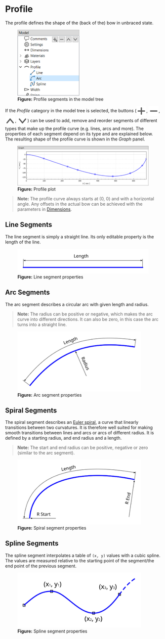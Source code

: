 # Profile

The profile defines the shape of the (back of the) bow in unbraced state.

<figure>
  <img src="images/screenshots/editor/profile.png" style="width:200px">
  <figcaption><b>Figure:</b> Profile segments in the model tree</figcaption>
</figure>

If the _Profile_ category in the model tree is selected, the buttons (<img src="images/icons/list-add.svg" style="width:20; vertical-align:middle">, <img src="images/icons/list-remove.svg" style="width:20; vertical-align:middle">, <img src="images/icons/list-move-up.svg" style="width:20; vertical-align:middle">, <img src="images/icons/list-move-down.svg" style="width:20; vertical-align:middle">) can be used to add, remove and reorder segments of different types that make up the profile curve (e.g. lines, arcs and more).
The properties of each segment depend on its type and are explained below.
The resulting shape of the profile curve is shown in the _Graph_ panel.

<figure>
  <img src="images/screenshots/editor/profile-plot.png" style="width:800px">
  <figcaption><b>Figure:</b> Profile plot</figcaption>
</figure>

>  **Note:** The profile curve always starts at (0, 0) and with a horizontal angle. Any offsets in the actual bow can be achieved with the parameters in [Dimensions](model-editor-dimensions.md).

## Line Segments

The line segment is simply a straight line.
Its only editable property is the length of the line.

<figure>
  <img src="images/segment-line.svg" style="width:500px">
  <figcaption><b>Figure:</b> Line segment properties</figcaption>
</figure>

## Arc Segments

The arc segment describes a circular arc with given length and radius.

> **Note:** The radius can be positive or negative, which makes the arc curve into different directions.
It can also be zero, in this case the arc turns into a straight line.

<figure>
  <img src="images/segment-arc.svg" style="width:400px">
  <figcaption><b>Figure:</b> Arc segment properties</figcaption>
</figure>

## Spiral Segments

The spiral segment describes an [Euler spiral](https://en.wikipedia.org/wiki/Euler_spiral), a curve that linearly transitions between two curvatures.
It is therefore well suited for making smooth transitions between lines and arcs or arcs of different radius.
It is defined by a starting radius, and end radius and a length.

> **Note:** The start and end radius can be positive, negative or zero (similar to the arc segment).

<figure>
  <img src="images/segment-spiral.svg" style="width:400px">
  <figcaption><b>Figure:</b> Spiral segment properties</figcaption>
</figure>

## Spline Segments

The spline segment interpolates a table of `(x, y)` values with a cubic spline.
The values are measured relative to the starting point of the segment/the end point of the previous segment.

<figure>
  <img src="images/segment-spline.svg" style="width:400px">
  <figcaption><b>Figure:</b> Spline segment properties</figcaption>
</figure>